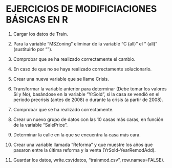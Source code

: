 # EJERCICIOS DE MODIFICIACIONES BÁSICAS EN R

1. Cargar los datos de Train.

2. Para la variable “MSZoning” eliminar de la variable “C (all)” el “ (all)” (sustituirlo por
“”).

3. Comprobar que se ha realizado correctamente el cambio.

4. En caso de que no se haya realizado correctamente solucionarlo.

5. Crear una nueva variable que se llame Crisis.

6. Transformar la variable anterior para determinar (Debe tomar los valores Sí y No),
basándose en la variable “YrSold”, si la casa se vendió en el periodo precrisis (antes
de 2008) o durante la crisis (a partir de 2008).

7. Comprobar que se ha realizado correctamente.

8. Crear un nuevo grupo de datos con las 10 casas más caras, en función de la
variable “SalePrice”.

9. Determinar la calle en la que se encuentra la casa más cara.

10. Crear una variable llamada “Reforma” y que muestre los años que pasaron entre la
última reforma y la venta (YrSold-YearRemodAdd).

11. Guardar los datos, write.csv(datos, “trainmod.csv”, row.names=FALSE).
